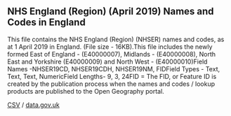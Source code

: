 ## NHS England (Region) (April 2019) Names and Codes in England

This file contains the NHS England (Region) (NHSER) names and codes, as at 1 April 2019 in England. (File size - 16KB).This file includes the newly formed East of England - (E40000007), Midlands - (E40000008), North East and Yorkshire (E40000009) and North West - (E40000010)Field Names -NHSER19CD, NHSER19CDH, NHSER19NM, FIDField Types - Text, Text, Text, NumericField Lengths- 9, 3, 24FID = The FID, or Feature ID is created by the publication process when the names and codes / lookup products are published to the Open Geography portal. 

[CSV](../csv/246.csv) / [data.gov.uk](https://data.gov.uk/dataset/d4c071dd-f0f1-4617-b767-f6a81bcce1c1/nhs-england-region-april-2019-names-and-codes-in-england)

